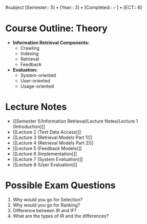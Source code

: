 #subject 
[Semester:: 5]   •   [Year:: 3]   •   [Completed:: ✅]  •   [ECT:: 6]
# Course Outline: Theory
- **Information Retrieval Components:**
	- Crawling
	- Indexing
	- Retrieval
	- Feedback
- **Evaluation:**
	- System-oriented
	- User-oriented
	- Usage-oriented
# Lecture Notes
- [[Semester 5/Information Retrieval/Lecture Notes/Lecture 1 (Introduction)]]
- [[Lecture 2 (Text Data Access)]]
- [[Lecture 3 (Retrieval Models Part 1)]]
- [[Lecture 4 (Retrieval Models Part 2)]]
- [[Lecture 5 (Feedback Models)]]
- [[Lecture 6 (Implementation)]]
- [[Lecture 7 (System Evaluation)]]
- [[Lecture 8 (User Evaluation)]]
# Possible Exam Questions
1. Why would you go for Selection?
2. Why would you go for Ranking?
3. Difference between IR and IF?
4. What are the types of IR and the differences?


